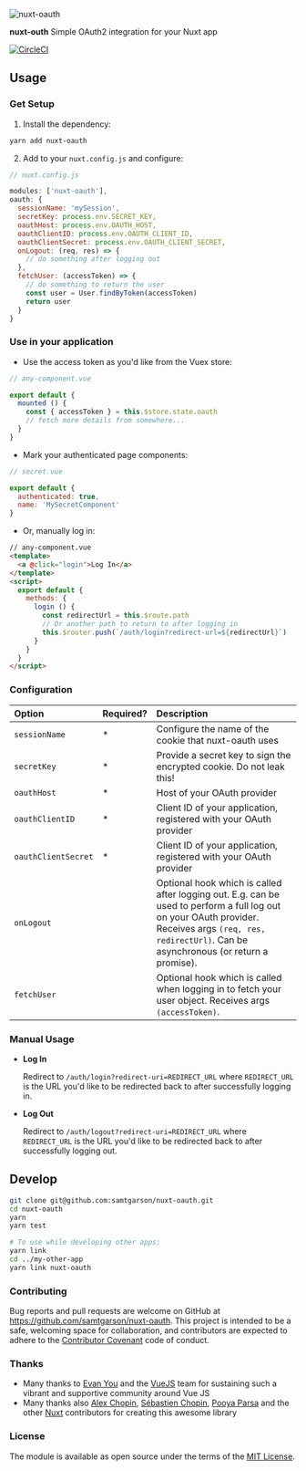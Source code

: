 ![nuxt-oauth](https://feathericons.com/node_modules/feather-icons/dist/icons/lock.svg)

**nuxt-outh** Simple OAuth2 integration for your Nuxt app

[![CircleCI](https://circleci.com/gh/samtgarson/nuxt-oauth.svg?style=svg)](https://circleci.com/gh/samtgarson/nuxt-oauth)

## Usage

### Get Setup

1. Install the dependency:
```bash
yarn add nuxt-oauth
```

2. Add to your `nuxt.config.js` and configure:
```js
// nuxt.config.js

modules: ['nuxt-oauth'],
oauth: {
  sessionName: 'mySession',
  secretKey: process.env.SECRET_KEY,
  oauthHost: process.env.OAUTH_HOST,
  oauthClientID: process.env.OAUTH_CLIENT_ID,
  oauthClientSecret: process.env.OAUTH_CLIENT_SECRET,
  onLogout: (req, res) => {
    // do something after logging out
  },
  fetchUser: (accessToken) => {
    // do something to return the user
    const user = User.findByToken(accessToken)
    return user
  }
}
```


### Use in your application

- Use the access token as you'd like from the Vuex store:
```js
// any-component.vue

export default {
  mounted () {
    const { accessToken } = this.$store.state.oauth
    // fetch more details from somewhere...
  }
}
```

- Mark your authenticated page components:
```js
// secret.vue

export default {
  authenticated: true,
  name: 'MySecretComponent'
}
```

- Or, manually log in:
```html
// any-component.vue
<template>
  <a @click="login">Log In</a>
</template>
<script>
  export default {
    methods: {
      login () {
        const redirectUrl = this.$route.path 
        // Or another path to return to after logging in
        this.$router.push(`/auth/login?redirect-url=${redirectUrl}`)
      }
    }
  }
</script>
```

### Configuration

| Option | Required? | Description |
| :----- | :-------- | :---------- |
| `sessionName` | * | Configure the name of the cookie that nuxt-oauth uses |
| `secretKey` | * | Provide a secret key to sign the encrypted cookie. Do not leak this! |
| `oauthHost` | * | Host of your OAuth provider |
| `oauthClientID` | * | Client ID of your application, registered with your OAuth provider |
| `oauthClientSecret` | * | Client ID of your application, registered with your OAuth provider |
| `onLogout` | | Optional hook which is called after logging out. E.g. can be used to perform a full log out on your OAuth provider. Receives args `(req, res, redirectUrl)`.  Can be asynchronous (or return a promise). |
| `fetchUser` | | Optional hook which is called when logging in to fetch your user object. Receives args `(accessToken)`. |
  
### Manual Usage

- **Log In**
  
  Redirect to `/auth/login?redirect-uri=REDIRECT_URL` where `REDIRECT_URL` is the URL you'd like to be redirected back to after successfully logging in.

- **Log Out**
  
  Redirect to `/auth/logout?redirect-uri=REDIRECT_URL` where `REDIRECT_URL` is the URL you'd like to be redirected back to after successfully logging out.

## Develop

```bash
git clone git@github.com:samtgarson/nuxt-oauth.git
cd nuxt-oauth
yarn
yarn test

# To use while developing other apps:
yarn link
cd ../my-other-app
yarn link nuxt-oauth
```

### Contributing

Bug reports and pull requests are welcome on GitHub at https://github.com/samtgarson/nuxt-oauth. This project is intended to be a safe, welcoming space for collaboration, and contributors are expected to adhere to the [Contributor Covenant](http://contributor-covenant.org) code of conduct.

### Thanks

- Many thanks to [Evan You](https://github.com/yyx990803) and the [VueJS](https://github.com/vuejs) team for sustaining such a vibrant and supportive community around Vue JS
- Many thanks also [Alex Chopin](https://github.com/alexchopin), [Sébastien Chopin](https://github.com/Atinux), [Pooya Parsa](https://github.com/pi0) and the other [Nuxt](https://github.com/nuxt) contributors for creating this awesome library

### License

The module is available as open source under the terms of the [MIT License](http://opensource.org/licenses/MIT).

